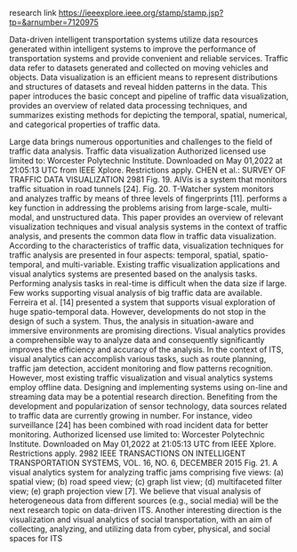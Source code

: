 research link https://ieeexplore.ieee.org/stamp/stamp.jsp?tp=&arnumber=7120975

Data-driven intelligent transportation systems utilize
data resources generated within intelligent systems to improve the
performance of transportation systems and provide convenient
and reliable services. Traffic data refer to datasets generated and
collected on moving vehicles and objects. Data visualization is
an efficient means to represent distributions and structures of
datasets and reveal hidden patterns in the data. This paper introduces the basic concept and pipeline of traffic data visualization,
provides an overview of related data processing techniques, and
summarizes existing methods for depicting the temporal, spatial,
numerical, and categorical properties of traffic data.

Large data brings numerous opportunities and challenges
to the field of traffic data analysis. Traffic data visualization
Authorized licensed use limited to: Worcester Polytechnic Institute. Downloaded on May 01,2022 at 21:05:13 UTC from IEEE Xplore. Restrictions apply.
CHEN et al.: SURVEY OF TRAFFIC DATA VISUALIZATION 2981
Fig. 19. AIVis is a system that monitors traffic situation in road tunnels [24].
Fig. 20. T-Watcher system monitors and analyzes traffic by means of three levels of fingerprints [11].
performs a key function in addressing the problems arising from
large-scale, multi-modal, and unstructured data. This paper
provides an overview of relevant visualization techniques and
visual analysis systems in the context of traffic analysis, and
presents the common data flow in traffic data visualization.
According to the characteristics of traffic data, visualization
techniques for traffic analysis are presented in four aspects:
temporal, spatial, spatio-temporal, and multi-variable. Existing
traffic visualization applications and visual analytics systems
are presented based on the analysis tasks.
Performing analysis tasks in real-time is difficult when the
data size if large. Few works supporting visual analysis of big
traffic data are available. Ferreira et al. [14] presented a system
that supports visual exploration of huge spatio-temporal data.
However, developments do not stop in the design of such a
system. Thus, the analysis in situation-aware and immersive
environments are promising directions.
Visual analytics provides a comprehensible way to analyze
data and consequently significantly improves the efficiency
and accuracy of the analysis. In the context of ITS, visual
analytics can accomplish various tasks, such as route planning,
traffic jam detection, accident monitoring and flow patterns
recognition. However, most existing traffic visualization and
visual analytics systems employ offline data. Designing and
implementing systems using on-line and streaming data may
be a potential research direction.
Benefiting from the development and popularization of sensor technology, data sources related to traffic data are currently
growing in number. For instance, video surveillance [24] has
been combined with road incident data for better monitoring.
Authorized licensed use limited to: Worcester Polytechnic Institute. Downloaded on May 01,2022 at 21:05:13 UTC from IEEE Xplore. Restrictions apply.
2982 IEEE TRANSACTIONS ON INTELLIGENT TRANSPORTATION SYSTEMS, VOL. 16, NO. 6, DECEMBER 2015
Fig. 21. A visual analytics system for analyzing traffic jams comprising five views: (a) spatial view; (b) road speed view; (c) graph list view; (d) multifaceted
filter view; (e) graph projection view [7].
We believe that visual analysis of heterogeneous data from
different sources (e.g., social media) will be the next research
topic on data-driven ITS.
Another interesting direction is the visualization and visual
analytics of social transportation, with an aim of collecting,
analyzing, and utilizing data from cyber, physical, and social
spaces for ITS